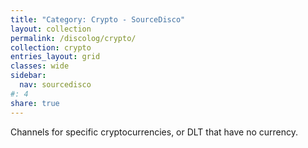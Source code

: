 ```yaml
---
title: "Category: Crypto - SourceDisco"
layout: collection
permalink: /discolog/crypto/
collection: crypto
entries_layout: grid
classes: wide
sidebar:
  nav: sourcedisco 
#: 4
share: true
---
```


Channels for specific cryptocurrencies, or DLT that have no currency.